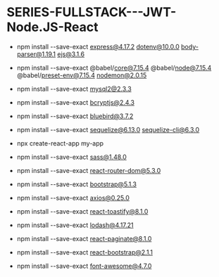 # SERIES-FULLSTACK---JWT-Node.JS-React
- npm install --save-exact express@4.17.2 dotenv@10.0.0 body-parser@1.19.1 ejs@3.1.6
- npm install --save-exact @babel/core@7.15.4 @babel/node@7.15.4 @babel/preset-env@7.15.4 nodemon@2.0.15
- npm install --save-exact mysql2@2.3.3
- npm install --save-exact bcryptjs@2.4.3
- npm install --save-exact bluebird@3.7.2
- npm install --save-exact sequelize@6.13.0 sequelize-cli@6.3.0

- npx create-react-app my-app

- npm install --save-exact sass@1.48.0
- npm install --save-exact react-router-dom@5.3.0
- npm install --save-exact bootstrap@5.1.3
- npm install --save-exact axios@0.25.0
- npm install --save-exact react-toastify@8.1.0
- npm install --save-exact lodash@4.17.21
- npm install --save-exact react-paginate@8.1.0
- npm install --save-exact react-bootstrap@2.1.1
- npm install --save-exact font-awesome@4.7.0
